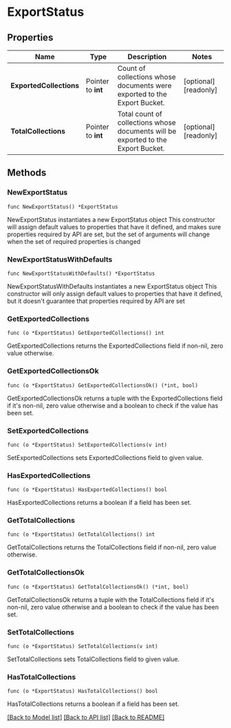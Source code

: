 # ExportStatus

## Properties

Name | Type | Description | Notes
------------ | ------------- | ------------- | -------------
**ExportedCollections** | Pointer to **int** | Count of collections whose documents were exported to the Export Bucket. | [optional] [readonly] 
**TotalCollections** | Pointer to **int** | Total count of collections whose documents will be exported to the Export Bucket. | [optional] [readonly] 

## Methods

### NewExportStatus

`func NewExportStatus() *ExportStatus`

NewExportStatus instantiates a new ExportStatus object
This constructor will assign default values to properties that have it defined,
and makes sure properties required by API are set, but the set of arguments
will change when the set of required properties is changed

### NewExportStatusWithDefaults

`func NewExportStatusWithDefaults() *ExportStatus`

NewExportStatusWithDefaults instantiates a new ExportStatus object
This constructor will only assign default values to properties that have it defined,
but it doesn't guarantee that properties required by API are set

### GetExportedCollections

`func (o *ExportStatus) GetExportedCollections() int`

GetExportedCollections returns the ExportedCollections field if non-nil, zero value otherwise.

### GetExportedCollectionsOk

`func (o *ExportStatus) GetExportedCollectionsOk() (*int, bool)`

GetExportedCollectionsOk returns a tuple with the ExportedCollections field if it's non-nil, zero value otherwise
and a boolean to check if the value has been set.

### SetExportedCollections

`func (o *ExportStatus) SetExportedCollections(v int)`

SetExportedCollections sets ExportedCollections field to given value.

### HasExportedCollections

`func (o *ExportStatus) HasExportedCollections() bool`

HasExportedCollections returns a boolean if a field has been set.
### GetTotalCollections

`func (o *ExportStatus) GetTotalCollections() int`

GetTotalCollections returns the TotalCollections field if non-nil, zero value otherwise.

### GetTotalCollectionsOk

`func (o *ExportStatus) GetTotalCollectionsOk() (*int, bool)`

GetTotalCollectionsOk returns a tuple with the TotalCollections field if it's non-nil, zero value otherwise
and a boolean to check if the value has been set.

### SetTotalCollections

`func (o *ExportStatus) SetTotalCollections(v int)`

SetTotalCollections sets TotalCollections field to given value.

### HasTotalCollections

`func (o *ExportStatus) HasTotalCollections() bool`

HasTotalCollections returns a boolean if a field has been set.

[[Back to Model list]](../README.md#documentation-for-models) [[Back to API list]](../README.md#documentation-for-api-endpoints) [[Back to README]](../README.md)



